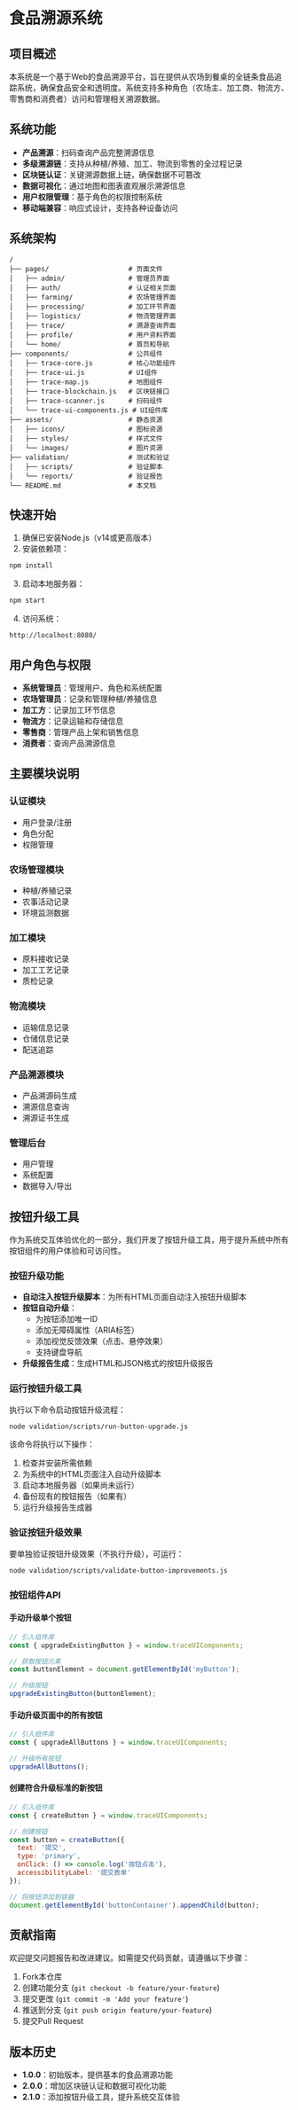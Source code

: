 # 食品溯源系统

## 项目概述

本系统是一个基于Web的食品溯源平台，旨在提供从农场到餐桌的全链条食品追踪系统，确保食品安全和透明度。系统支持多种角色（农场主、加工商、物流方、零售商和消费者）访问和管理相关溯源数据。

## 系统功能

- **产品溯源**：扫码查询产品完整溯源信息
- **多级溯源链**：支持从种植/养殖、加工、物流到零售的全过程记录
- **区块链认证**：关键溯源数据上链，确保数据不可篡改
- **数据可视化**：通过地图和图表直观展示溯源信息
- **用户权限管理**：基于角色的权限控制系统
- **移动端兼容**：响应式设计，支持各种设备访问

## 系统架构

```
/
├── pages/                    # 页面文件
│   ├── admin/                # 管理员界面
│   ├── auth/                 # 认证相关页面
│   ├── farming/              # 农场管理界面
│   ├── processing/           # 加工环节界面
│   ├── logistics/            # 物流管理界面
│   ├── trace/                # 溯源查询界面
│   ├── profile/              # 用户资料界面
│   └── home/                 # 首页和导航
├── components/               # 公共组件
│   ├── trace-core.js         # 核心功能组件
│   ├── trace-ui.js           # UI组件
│   ├── trace-map.js          # 地图组件
│   ├── trace-blockchain.js   # 区块链接口
│   ├── trace-scanner.js      # 扫码组件
│   └── trace-ui-components.js # UI组件库
├── assets/                   # 静态资源
│   ├── icons/                # 图标资源
│   ├── styles/               # 样式文件
│   └── images/               # 图片资源
├── validation/               # 测试和验证
│   ├── scripts/              # 验证脚本
│   └── reports/              # 验证报告
└── README.md                 # 本文档
```

## 快速开始

1. 确保已安装Node.js（v14或更高版本）
2. 安装依赖项：

```bash
npm install
```

3. 启动本地服务器：

```bash
npm start
```

4. 访问系统：

```
http://localhost:8080/
```

## 用户角色与权限

- **系统管理员**：管理用户、角色和系统配置
- **农场管理员**：记录和管理种植/养殖信息
- **加工方**：记录加工环节信息
- **物流方**：记录运输和存储信息
- **零售商**：管理产品上架和销售信息
- **消费者**：查询产品溯源信息

## 主要模块说明

### 认证模块
- 用户登录/注册
- 角色分配
- 权限管理

### 农场管理模块
- 种植/养殖记录
- 农事活动记录
- 环境监测数据

### 加工模块
- 原料接收记录
- 加工工艺记录
- 质检记录

### 物流模块
- 运输信息记录
- 仓储信息记录
- 配送追踪

### 产品溯源模块
- 产品溯源码生成
- 溯源信息查询
- 溯源证书生成

### 管理后台
- 用户管理
- 系统配置
- 数据导入/导出

## 按钮升级工具

作为系统交互体验优化的一部分，我们开发了按钮升级工具，用于提升系统中所有按钮组件的用户体验和可访问性。

### 按钮升级功能

- **自动注入按钮升级脚本**：为所有HTML页面自动注入按钮升级脚本
- **按钮自动升级**：
  - 为按钮添加唯一ID
  - 添加无障碍属性（ARIA标签）
  - 添加视觉反馈效果（点击、悬停效果）
  - 支持键盘导航
- **升级报告生成**：生成HTML和JSON格式的按钮升级报告

### 运行按钮升级工具

执行以下命令启动按钮升级流程：

```bash
node validation/scripts/run-button-upgrade.js
```

该命令将执行以下操作：
1. 检查并安装所需依赖
2. 为系统中的HTML页面注入自动升级脚本
3. 启动本地服务器（如果尚未运行）
4. 备份现有的按钮报告（如果有）
5. 运行升级报告生成器

### 验证按钮升级效果

要单独验证按钮升级效果（不执行升级），可运行：

```bash
node validation/scripts/validate-button-improvements.js
```

### 按钮组件API

#### 手动升级单个按钮

```javascript
// 引入组件库
const { upgradeExistingButton } = window.traceUIComponents;

// 获取按钮元素
const buttonElement = document.getElementById('myButton');

// 升级按钮
upgradeExistingButton(buttonElement);
```

#### 手动升级页面中的所有按钮

```javascript
// 引入组件库
const { upgradeAllButtons } = window.traceUIComponents;

// 升级所有按钮
upgradeAllButtons();
```

#### 创建符合升级标准的新按钮

```javascript
// 引入组件库
const { createButton } = window.traceUIComponents;

// 创建按钮
const button = createButton({
  text: '提交',
  type: 'primary',
  onClick: () => console.log('按钮点击'),
  accessibilityLabel: '提交表单'
});

// 将按钮添加到容器
document.getElementById('buttonContainer').appendChild(button);
```

## 贡献指南

欢迎提交问题报告和改进建议。如需提交代码贡献，请遵循以下步骤：

1. Fork本仓库
2. 创建功能分支 (`git checkout -b feature/your-feature`)
3. 提交更改 (`git commit -m 'Add your feature'`)
4. 推送到分支 (`git push origin feature/your-feature`)
5. 提交Pull Request

## 版本历史

- **1.0.0**：初始版本，提供基本的食品溯源功能
- **2.0.0**：增加区块链认证和数据可视化功能
- **2.1.0**：添加按钮升级工具，提升系统交互体验 